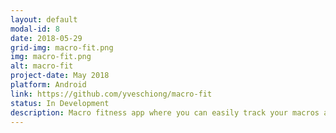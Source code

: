 ```yaml
---
layout: default
modal-id: 8
date: 2018-05-29
grid-img: macro-fit.png
img: macro-fit.png
alt: macro-fit
project-date: May 2018
platform: Android
link: https://github.com/yveschiong/macro-fit
status: In Development
description: Macro fitness app where you can easily track your macros and fitness goals in Android.
---
```

